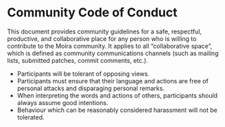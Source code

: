 # Community Code of Conduct

This document provides community guidelines for a safe, respectful, productive, and collaborative place for any person who is willing to contribute to the Moira community. It applies to all “collaborative space”, which is defined as community communications channels (such as mailing lists, submitted patches, commit comments, etc.).

* Participants will be tolerant of opposing views.
* Participants must ensure that their language and actions are free of personal attacks and disparaging personal remarks.
* When interpreting the words and actions of others, participants should always assume good intentions.
* Behaviour which can be reasonably considered harassment will not be tolerated.
